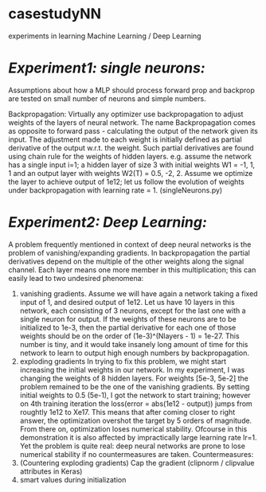 # casestudyNN

experiments in learning Machine Learning / Deep Learning

# *Experiment1: single neurons:*

Assumptions about how a MLP should process forward prop and backprop are tested on small number of neurons and simple numbers.

Backpropagation:
Virtually any optimizer use backpropagation to adjust weights of the layers of neural network. The name Backpropagation comes as opposite to forward pass - calculating the output of the network given its input. 
The adjustment made to each weight is initially defined as partial derivative of the output w.r.t. the weight. Such partial derivatives are found using chain rule for the weights of hidden layers.
e.g. assume the network has a single input i=1; 
a hidden layer of size 3 with initial weights W1 = -1, 1, 1
and an output layer with weights W2(T) = 0.5, -2, 2.
Assume we optimize the layer to achieve output of 1e12; let us follow the evolution of weights under backpropagation with learning rate = 1.
(singleNeurons.py)



# *Experiment2: Deep Learning:*

A problem frequently mentioned in context of deep neural networks is the problem of vanishing/expanding gradients.
In backpropagation the partial derivatives depend on the multiple of the other weights along the signal channel. 
Each layer means one more member in this multiplication; this can easily lead to two undesired phenomena:
1) vanishing gradients.
Assume we will have again a network taking a fixed input of 1, and desired output of 1e12. 
Let us have 10 layers in this network, each consisting of 3 neurons, except for the last one with a single neuron for output.
If the weights of these neurons are to be initialized to 1e-3, then the partial derivative for each one of those weights should be 
on the order of (1e-3)^(Nlayers - 1) = 1e-27.
This number is tiny, and it would take insanely long amount of time for this network to learn to output high enough numbers by backpropagation.
2) exploding gradients
In trying to fix this problem, we might start increasing the initial weights in our network. In my experiment, I was changing the weights of 8 hidden layers.
For weights [5e-3, 5e-2] the problem remained to be the one of the vanishing gradients. By setting initial weights to 0.5 (5e-1), I got the network to start training;
however on 4th training iteration the loss(error = abs(1e12 - output)) jumps from roughtly 1e12 to Xe17. This means that after coming closer to right answer, the optimization
overshot the target by 5 orders of magnitude. From there on, optimization loses numerical stability. Ofcourse in this demonstration it is also affected by 
impractically large learning rate lr=1. Yet the problem is quite real: deep neural networks are prone to lose numerical stability if no countermeasures are taken.
  Countermeasures:
  1) (Countering exploding gradients) Cap the gradient (clipnorm / clipvalue attributes in Keras)
  2) smart values during initialization

